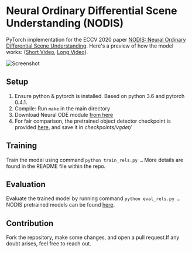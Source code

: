 # Neural Ordinary Differential Scene Understanding (NODIS)
PyTorch implementation for the ECCV 2020 paper [NODIS: Neural Ordinary Differential Scene Understanding](https://arxiv.org/abs/2001.04735v3). Here's a preview of how the model works: ([Short Video](https://youtu.be/4VLnOpeIzjs), [Long Video](https://youtu.be/kgMRG8LxkH0)).

![Screenshot](/docs/teaser_eccv.png)

## Setup
1. Ensure python & pytorch is installed. Based on python 3.6 and pytorch 0.4.1.
2. Compile: Run `make` in the main directory
3. Download Neural ODE module [from here](https://github.com/rtqichen/torchdiffeq/tree/master/torchdiffeq)
4. For fair comparison, the pretrained object detector checkpoint is provided [here](https://drive.google.com/open?id=1xXIcROgv-u1Yq7ILIyWAndVBQxvP3jUD), and save it in *checkpoints/vgdet/*

## Training
Train the model using command `python train_rels.py …` More details are found in the README file within the repo.

## Evaluation
Evaluate the trained model by running command `python eval_rels.py …` NODIS pretrained models can be found [here](https://drive.google.com/open?id=…).

## Contribution
Fork the repository, make some changes, and open a pull request.If any doubt arises, feel free to reach out.